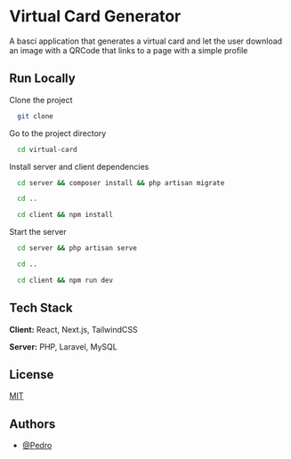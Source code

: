 
# Virtual Card Generator

A basci application that generates a virtual card and let the user download an image with a QRCode that links to a page with a simple profile

## Run Locally

Clone the project

```bash
  git clone 
```

Go to the project directory

```bash
  cd virtual-card
```

Install server and client dependencies

```bash
  cd server && composer install && php artisan migrate
```
```bash
  cd ..
```
```bash
  cd client && npm install
```

Start the server

```bash
  cd server && php artisan serve
```

```bash
  cd ..
```
```bash
  cd client && npm run dev
```

## Tech Stack

**Client:** React, Next.js, TailwindCSS

**Server:** PHP, Laravel, MySQL


## License

[MIT](https://choosealicense.com/licenses/mit/)


## Authors

- [@Pedro](https://www.github.com/pedro-cabreu)

